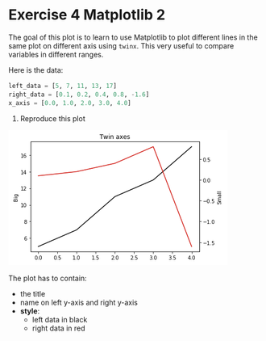 # Exercise 4 Matplotlib 2

The goal of this plot is to learn to use Matplotlib to plot different lines in the same plot on different axis using `twinx`. This very useful to compare variables in different ranges.

Here is the data:

```python
left_data = [5, 7, 11, 13, 17]
right_data = [0.1, 0.2, 0.4, 0.8, -1.6]
x_axis = [0.0, 1.0, 2.0, 3.0, 4.0]
```

1. Reproduce this plot

![alt text][logo_ex4]

[logo_ex4]: images/w1day03_ex4_plot1.png "Twin axis plot ex4"

The plot has to contain:

- the title
- name on left y-axis and right y-axis
- **style**:
  - left data in black
  - right data in red